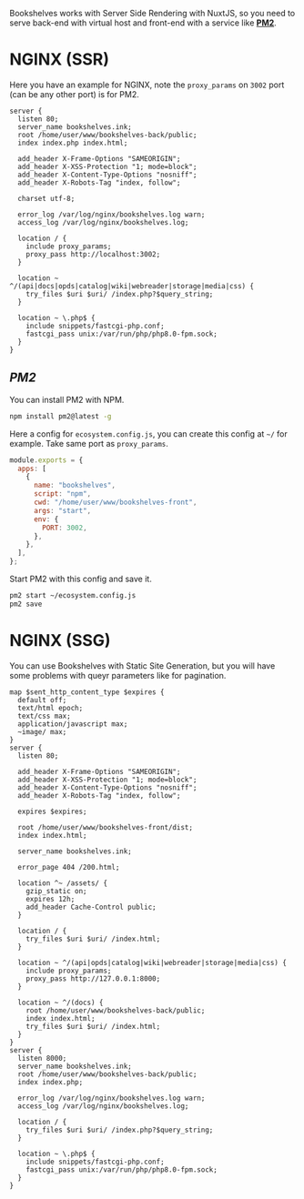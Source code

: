 Bookshelves works with Server Side Rendering with NuxtJS, so you need to serve back-end with virtual host and front-end with a service like [**PM2**](https://pm2.keymetrics.io/).

# **NGINX (SSR)**

Here you have an example for NGINX, note the `proxy_params` on `3002` port (can be any other port) is for PM2.

```nginx
server {
  listen 80;
  server_name bookshelves.ink;
  root /home/user/www/bookshelves-back/public;
  index index.php index.html;

  add_header X-Frame-Options "SAMEORIGIN";
  add_header X-XSS-Protection "1; mode=block";
  add_header X-Content-Type-Options "nosniff";
  add_header X-Robots-Tag "index, follow";

  charset utf-8;

  error_log /var/log/nginx/bookshelves.log warn;
  access_log /var/log/nginx/bookshelves.log;

  location / {
    include proxy_params;
    proxy_pass http://localhost:3002;
  }

  location ~ ^/(api|docs|opds|catalog|wiki|webreader|storage|media|css) {
    try_files $uri $uri/ /index.php?$query_string;
  }

  location ~ \.php$ {
    include snippets/fastcgi-php.conf;
    fastcgi_pass unix:/var/run/php/php8.0-fpm.sock;
  }
}
```

## *PM2*

You can install PM2 with NPM.

```bash
npm install pm2@latest -g
```

Here a config for `ecosystem.config.js`, you can create this config at `~/` for example. Take same port as `proxy_params`.

```js
module.exports = {
  apps: [
    {
      name: "bookshelves",
      script: "npm",
      cwd: "/home/user/www/bookshelves-front",
      args: "start",
      env: {
        PORT: 3002,
      },
    },
  ],
};
```

Start PM2 with this config and save it.

```bash
pm2 start ~/ecosystem.config.js
pm2 save
```

# **NGINX (SSG)**

You can use Bookshelves with Static Site Generation, but you will have some problems with queyr parameters like for pagination.

```nginx
map $sent_http_content_type $expires {
  default off;
  text/html epoch;
  text/css max;
  application/javascript max;
  ~image/ max;
}
server {
  listen 80;

  add_header X-Frame-Options "SAMEORIGIN";
  add_header X-XSS-Protection "1; mode=block";
  add_header X-Content-Type-Options "nosniff";
  add_header X-Robots-Tag "index, follow";

  expires $expires;

  root /home/user/www/bookshelves-front/dist;
  index index.html;

  server_name bookshelves.ink;

  error_page 404 /200.html;

  location ^~ /assets/ {
    gzip_static on;
    expires 12h;
    add_header Cache-Control public;
  }

  location / {
    try_files $uri $uri/ /index.html;
  }

  location ~ ^/(api|opds|catalog|wiki|webreader|storage|media|css) {
    include proxy_params;
    proxy_pass http://127.0.0.1:8000;
  }

  location ~ ^/(docs) {
    root /home/user/www/bookshelves-back/public;
    index index.html;
    try_files $uri $uri/ /index.html;
  }
}
server {
  listen 8000;
  server_name bookshelves.ink;
  root /home/user/www/bookshelves-back/public;
  index index.php;

  error_log /var/log/nginx/bookshelves.log warn;
  access_log /var/log/nginx/bookshelves.log;

  location / {
    try_files $uri $uri/ /index.php?$query_string;
  }

  location ~ \.php$ {
    include snippets/fastcgi-php.conf;
    fastcgi_pass unix:/var/run/php/php8.0-fpm.sock;
  }
}
```
